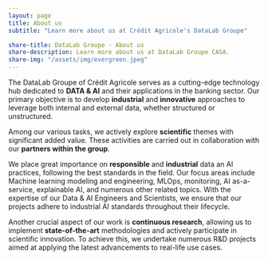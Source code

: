 ```yaml
---
layout: page
title: About us
subtitle: "Learn more about us at Crédit Agricole's DataLab Groupe"

share-title: DataLab Groupe - About us
share-description: Learn more about us at DataLab Groupe CASA.
share-img: "/assets/img/evergreen.jpeg"
---
```





The DataLab Groupe of Crédit Agricole serves as a cutting-edge technology hub dedicated to **DATA & AI** and their applications in the banking sector. Our primary objective is to develop **industrial** and **innovative** approaches to leverage both internal and external data, whether structured or unstructured.



Among our various tasks, we actively explore **scientific** themes with significant added value. These activities are carried out in collaboration with our **partners within the group**.

We place great importance on **responsible** and **industrial** data an AI practices, following the best standards in the field. Our focus areas include Machine learning modeling and engineering, MLOps, monitoring, AI as-a-service, explainable AI, and numerous other related topics. With the expertise of our Data & AI Engineers and Scientists, we ensure that our projects adhere to industrial AI standards throughout their lifecycle.



Another crucial aspect of our work is **continuous research**, allowing us to implement **state-of-the-art** methodologies and actively participate in scientific innovation. To achieve this, we undertake numerous R&D projects aimed at applying the latest advancements to real-life use cases.


